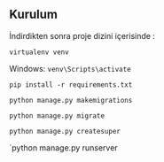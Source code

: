 ## Kurulum

İndirdikten sonra proje dizini içerisinde :

`virtualenv venv`

 Windows:
`venv\Scripts\activate`

`pip install -r requirements.txt`

`python manage.py makemigrations`

`python manage.py migrate`

`python manage.py createsuper`

`python manage.py runserver
